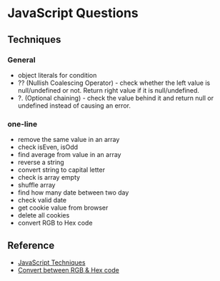 # JavaScript Questions

## Techniques

### General

- object literals for condition
- ?? (Nullish Coalescing Operator) - check whether the left value is null/undefined or not. Return right value if it is null/undefined.
- ?. (Optional chaining) - check the value behind it and return null or undefined instead of causing an error.

### one-line

- remove the same value in an array
- check isEven, isOdd
- find average from value in an array
- reverse a string
- convert string to capital letter
- check is array empty
- shuffle array
- find how many date between two day
- check valid date
- get cookie value from browser
- delete all cookies
- convert RGB to Hex code

## Reference

- [JavaScript Techniques](https://www.borntodev.com/2021/09/28/13-เทคนิคเด็ด-ที่จะทำให้ค/)
- [Convert between RGB & Hex code](https://www.developintelligence.com/blog/2017/02/rgb-to-hex-understanding-the-major-web-color-codes/)
